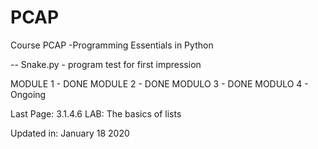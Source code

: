 # PCAP
Course PCAP -Programming Essentials in Python

-- Snake.py - program test for first impression

MODULE 1 - DONE
MODULE 2 - DONE
MODULO 3 - DONE
MODULO 4 - Ongoing

Last Page: 3.1.4.6 LAB: The basics of lists

Updated in: January 18 2020




